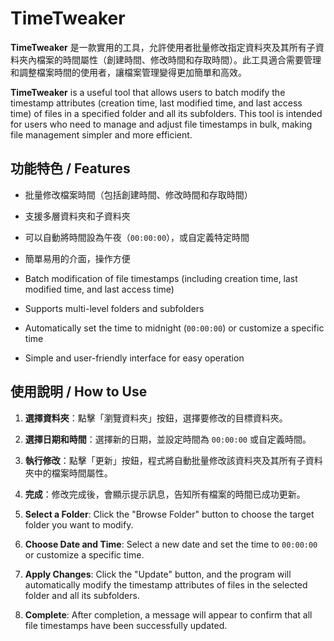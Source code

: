# TimeTweaker

**TimeTweaker** 是一款實用的工具，允許使用者批量修改指定資料夾及其所有子資料夾內檔案的時間屬性（創建時間、修改時間和存取時間）。此工具適合需要管理和調整檔案時間的使用者，讓檔案管理變得更加簡單和高效。

**TimeTweaker** is a useful tool that allows users to batch modify the timestamp attributes (creation time, last modified time, and last access time) of files in a specified folder and all its subfolders. This tool is intended for users who need to manage and adjust file timestamps in bulk, making file management simpler and more efficient.

## 功能特色 / Features
- 批量修改檔案時間（包括創建時間、修改時間和存取時間）
- 支援多層資料夾和子資料夾
- 可以自動將時間設為午夜（`00:00:00`），或自定義特定時間
- 簡單易用的介面，操作方便

- Batch modification of file timestamps (including creation time, last modified time, and last access time)
- Supports multi-level folders and subfolders
- Automatically set the time to midnight (`00:00:00`) or customize a specific time
- Simple and user-friendly interface for easy operation

## 使用說明 / How to Use

1. **選擇資料夾**：點擊「瀏覽資料夾」按鈕，選擇要修改的目標資料夾。
2. **選擇日期和時間**：選擇新的日期，並設定時間為 `00:00:00` 或自定義時間。
3. **執行修改**：點擊「更新」按鈕，程式將自動批量修改該資料夾及其所有子資料夾中的檔案時間屬性。
4. **完成**：修改完成後，會顯示提示訊息，告知所有檔案的時間已成功更新。

1. **Select a Folder**: Click the "Browse Folder" button to choose the target folder you want to modify.
2. **Choose Date and Time**: Select a new date and set the time to `00:00:00` or customize a specific time.
3. **Apply Changes**: Click the "Update" button, and the program will automatically modify the timestamp attributes of files in the selected folder and all its subfolders.
4. **Complete**: After completion, a message will appear to confirm that all file timestamps have been successfully updated.
